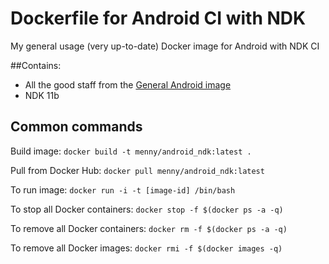 # Dockerfile for Android CI with NDK
My general usage (very up-to-date) Docker image for Android with NDK CI 

##Contains:

* All the good staff from the [General Android image](https://github.com/menny/docker_android/blob/master/README.md)
* NDK 11b

## Common commands
Build image: `docker build -t menny/android_ndk:latest .`

Pull from Docker Hub: `docker pull menny/android_ndk:latest`

To run image: `docker run -i -t [image-id] /bin/bash` 

To stop all Docker containers: `docker stop -f $(docker ps -a -q)`

To remove all Docker containers: `docker rm -f $(docker ps -a -q)`

To remove all Docker images: `docker rmi -f $(docker images -q)`
